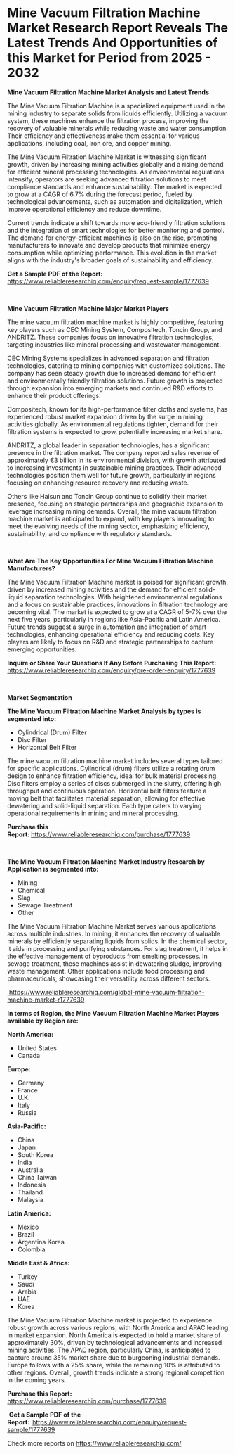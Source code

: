 <p><h1>Mine Vacuum Filtration Machine Market Research Report Reveals The Latest Trends And Opportunities of this Market for Period from 2025 - 2032</h1></p><p><strong>Mine Vacuum Filtration Machine Market Analysis and Latest Trends</strong></p>
<p><p>The Mine Vacuum Filtration Machine is a specialized equipment used in the mining industry to separate solids from liquids efficiently. Utilizing a vacuum system, these machines enhance the filtration process, improving the recovery of valuable minerals while reducing waste and water consumption. Their efficiency and effectiveness make them essential for various applications, including coal, iron ore, and copper mining.</p><p>The Mine Vacuum Filtration Machine Market is witnessing significant growth, driven by increasing mining activities globally and a rising demand for efficient mineral processing technologies. As environmental regulations intensify, operators are seeking advanced filtration solutions to meet compliance standards and enhance sustainability. The market is expected to grow at a CAGR of 6.7% during the forecast period, fueled by technological advancements, such as automation and digitalization, which improve operational efficiency and reduce downtime.</p><p>Current trends indicate a shift towards more eco-friendly filtration solutions and the integration of smart technologies for better monitoring and control. The demand for energy-efficient machines is also on the rise, prompting manufacturers to innovate and develop products that minimize energy consumption while optimizing performance. This evolution in the market aligns with the industry's broader goals of sustainability and efficiency.</p></p>
<p><strong>Get a Sample PDF of the Report:&nbsp;</strong> <a href="https://www.reliableresearchiq.com/enquiry/request-sample/1777639?utm_campaign=99&utm_medium=2&utm_source=Github&utm_content=ia&utm_term=27022025&utm_id=mine-vacuum-filtration-machine">https://www.reliableresearchiq.com/enquiry/request-sample/1777639</a></p>
<p>&nbsp;</p>
<p><strong>Mine Vacuum Filtration Machine Major Market Players</strong></p>
<p><p>The mine vacuum filtration machine market is highly competitive, featuring key players such as CEC Mining System, Compositech, Toncin Group, and ANDRITZ. These companies focus on innovative filtration technologies, targeting industries like mineral processing and wastewater management.</p><p>CEC Mining Systems specializes in advanced separation and filtration technologies, catering to mining companies with customized solutions. The company has seen steady growth due to increased demand for efficient and environmentally friendly filtration solutions. Future growth is projected through expansion into emerging markets and continued R&D efforts to enhance their product offerings.</p><p>Compositech, known for its high-performance filter cloths and systems, has experienced robust market expansion driven by the surge in mining activities globally. As environmental regulations tighten, demand for their filtration systems is expected to grow, potentially increasing market share.</p><p>ANDRITZ, a global leader in separation technologies, has a significant presence in the filtration market. The company reported sales revenue of approximately €3 billion in its environmental division, with growth attributed to increasing investments in sustainable mining practices. Their advanced technologies position them well for future growth, particularly in regions focusing on enhancing resource recovery and reducing waste.</p><p>Others like Haisun and Toncin Group continue to solidify their market presence, focusing on strategic partnerships and geographic expansion to leverage increasing mining demands. Overall, the mine vacuum filtration machine market is anticipated to expand, with key players innovating to meet the evolving needs of the mining sector, emphasizing efficiency, sustainability, and compliance with regulatory standards.</p></p>
<p>&nbsp;</p>
<p><strong>What Are The Key Opportunities For Mine Vacuum Filtration Machine Manufacturers?</strong></p>
<p><p>The Mine Vacuum Filtration Machine market is poised for significant growth, driven by increased mining activities and the demand for efficient solid-liquid separation technologies. With heightened environmental regulations and a focus on sustainable practices, innovations in filtration technology are becoming vital. The market is expected to grow at a CAGR of 5-7% over the next five years, particularly in regions like Asia-Pacific and Latin America. Future trends suggest a surge in automation and integration of smart technologies, enhancing operational efficiency and reducing costs. Key players are likely to focus on R&D and strategic partnerships to capture emerging opportunities.</p></p>
<p><strong>Inquire or Share Your Questions If Any Before Purchasing This Report:</strong> <a href="https://www.reliableresearchiq.com/enquiry/pre-order-enquiry/1777639?utm_campaign=99&utm_medium=2&utm_source=Github&utm_content=ia&utm_term=27022025&utm_id=mine-vacuum-filtration-machine">https://www.reliableresearchiq.com/enquiry/pre-order-enquiry/1777639</a></p>
<p>&nbsp;</p>
<p><strong>Market Segmentation</strong></p>
<p><strong>The Mine Vacuum Filtration Machine Market Analysis by types is segmented into:</strong></p>
<p><ul><li>Cylindrical (Drum) Filter</li><li>Disc Filter</li><li>Horizontal Belt Filter</li></ul></p>
<p><p>The mine vacuum filtration machine market includes several types tailored for specific applications. Cylindrical (drum) filters utilize a rotating drum design to enhance filtration efficiency, ideal for bulk material processing. Disc filters employ a series of discs submerged in the slurry, offering high throughput and continuous operation. Horizontal belt filters feature a moving belt that facilitates material separation, allowing for effective dewatering and solid-liquid separation. Each type caters to varying operational requirements in mining and mineral processing.</p></p>
<p><strong>Purchase this Report:&nbsp;</strong><a href="https://www.reliableresearchiq.com/purchase/1777639?utm_campaign=99&utm_medium=2&utm_source=Github&utm_content=ia&utm_term=27022025&utm_id=mine-vacuum-filtration-machine">https://www.reliableresearchiq.com/purchase/1777639</a></p>
<p>&nbsp;</p>
<p><strong>The Mine Vacuum Filtration Machine Market Industry Research by Application is segmented into:</strong></p>
<p><ul><li>Mining</li><li>Chemical</li><li>Slag</li><li>Sewage Treatment</li><li>Other</li></ul></p>
<p><p>The Mine Vacuum Filtration Machine Market serves various applications across multiple industries. In mining, it enhances the recovery of valuable minerals by efficiently separating liquids from solids. In the chemical sector, it aids in processing and purifying substances. For slag treatment, it helps in the effective management of byproducts from smelting processes. In sewage treatment, these machines assist in dewatering sludge, improving waste management. Other applications include food processing and pharmaceuticals, showcasing their versatility across different sectors.</p></p>
<p><a href="https://www.reliableresearchiq.com/global-mine-vacuum-filtration-machine-market-r1777639?utm_campaign=99&utm_medium=2&utm_source=Github&utm_content=ia&utm_term=27022025&utm_id=mine-vacuum-filtration-machine">&nbsp;https://www.reliableresearchiq.com/global-mine-vacuum-filtration-machine-market-r1777639</a></p>
<p><strong>In terms of Region, the Mine Vacuum Filtration Machine Market Players available by Region are:</strong></p>
<p>
    <p> <strong> North America: </strong>
        <ul>
            <li>United States</li>
            <li>Canada</li>
        </ul>
        </p> 
    <p> <strong> Europe: </strong>
        <ul>
            <li>Germany</li>
            <li>France</li>
            <li>U.K.</li>
            <li>Italy</li>
            <li>Russia</li>
        </ul>
        </p> 
    <p> <strong> Asia-Pacific: </strong>
        <ul>
            <li>China</li>
            <li>Japan</li>
            <li>South Korea</li>
            <li>India</li>
            <li>Australia</li>
            <li>China Taiwan</li>
            <li>Indonesia</li>
            <li>Thailand</li>
            <li>Malaysia</li>
        </ul>
        </p> 
    <p> <strong> Latin America: </strong>
        <ul>
            <li>Mexico</li>
            <li>Brazil</li>
            <li>Argentina Korea</li>
            <li>Colombia</li>
        </ul>
        </p> 
    <p> <strong> Middle East & Africa: </strong>
        <ul>
            <li>Turkey</li>
            <li>Saudi</li>
            <li>Arabia</li>
            <li>UAE</li>
            <li>Korea</li>
        </ul>
    </p>
    </p>
<p><p>The Mine Vacuum Filtration Machine market is projected to experience robust growth across various regions, with North America and APAC leading in market expansion. North America is expected to hold a market share of approximately 30%, driven by technological advancements and increased mining activities. The APAC region, particularly China, is anticipated to capture around 35% market share due to burgeoning industrial demands. Europe follows with a 25% share, while the remaining 10% is attributed to other regions. Overall, growth trends indicate a strong regional competition in the coming years.</p></p>
<p><strong>Purchase this Report: </strong><a href="https://www.reliableresearchiq.com/purchase/1777639?utm_campaign=99&utm_medium=2&utm_source=Github&utm_content=ia&utm_term=27022025&utm_id=mine-vacuum-filtration-machine">https://www.reliableresearchiq.com/purchase/1777639</a></p>
<p>&nbsp;<strong>Get a Sample PDF of the Report:&nbsp;&nbsp;</strong><a href="https://www.reliableresearchiq.com/enquiry/request-sample/1777639?utm_campaign=99&utm_medium=2&utm_source=Github&utm_content=ia&utm_term=27022025&utm_id=mine-vacuum-filtration-machine">https://www.reliableresearchiq.com/enquiry/request-sample/1777639</a></p>
<p><strong></strong></p>
<p>Check more reports on <a href="https://www.reliableresearchiq.com/?utm_campaign=99&utm_medium=2&utm_source=Github&utm_content=ia&utm_term=27022025&utm_id=mine-vacuum-filtration-machine">https://www.reliableresearchiq.com/</a></p>